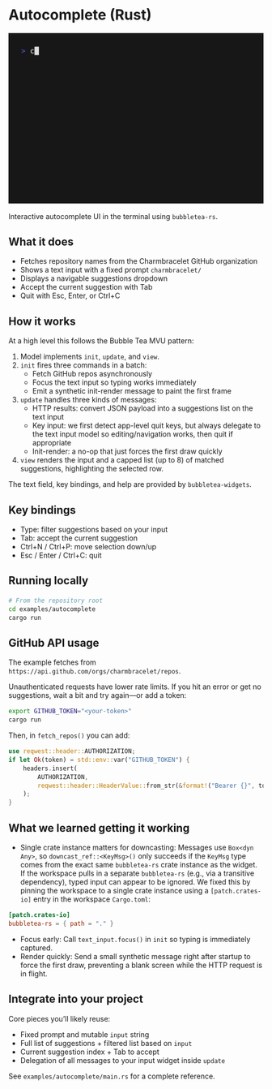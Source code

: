 # Autocomplete (Rust)

<img width="1200" src="./autocomplete.gif" />

Interactive autocomplete UI in the terminal using `bubbletea-rs`.

## What it does
- Fetches repository names from the Charmbracelet GitHub organization
- Shows a text input with a fixed prompt `charmbracelet/`
- Displays a navigable suggestions dropdown
- Accept the current suggestion with Tab
- Quit with Esc, Enter, or Ctrl+C

## How it works
At a high level this follows the Bubble Tea MVU pattern:

1) Model implements `init`, `update`, and `view`.
2) `init` fires three commands in a batch:
   - Fetch GitHub repos asynchronously
   - Focus the text input so typing works immediately
   - Emit a synthetic init-render message to paint the first frame
3) `update` handles three kinds of messages:
   - HTTP results: convert JSON payload into a suggestions list on the text input
   - Key input: we first detect app-level quit keys, but always delegate to the text input model so editing/navigation works, then quit if appropriate
   - Init-render: a no-op that just forces the first draw quickly
4) `view` renders the input and a capped list (up to 8) of matched suggestions, highlighting the selected row.

The text field, key bindings, and help are provided by `bubbletea-widgets`.

## Key bindings
- Type: filter suggestions based on your input
- Tab: accept the current suggestion
- Ctrl+N / Ctrl+P: move selection down/up
- Esc / Enter / Ctrl+C: quit

## Running locally

```bash
# From the repository root
cd examples/autocomplete
cargo run
```

## GitHub API usage
The example fetches from `https://api.github.com/orgs/charmbracelet/repos`.

Unauthenticated requests have lower rate limits. If you hit an error or get no suggestions, wait a bit and try again—or add a token:

```bash
export GITHUB_TOKEN="<your-token>"
cargo run
```

Then, in `fetch_repos()` you can add:

```rust
use reqwest::header::AUTHORIZATION;
if let Ok(token) = std::env::var("GITHUB_TOKEN") {
    headers.insert(
        AUTHORIZATION,
        reqwest::header::HeaderValue::from_str(&format!("Bearer {}", token)).unwrap(),
    );
}
```

## What we learned getting it working
- Single crate instance matters for downcasting: Messages use `Box<dyn Any>`, so `downcast_ref::<KeyMsg>()` only succeeds if the `KeyMsg` type comes from the exact same `bubbletea-rs` crate instance as the widget. If the workspace pulls in a separate `bubbletea-rs` (e.g., via a transitive dependency), typed input can appear to be ignored. We fixed this by pinning the workspace to a single crate instance using a `[patch.crates-io]` entry in the workspace `Cargo.toml`:

```toml
[patch.crates-io]
bubbletea-rs = { path = "." }
```

- Focus early: Call `text_input.focus()` in `init` so typing is immediately captured.
- Render quickly: Send a small synthetic message right after startup to force the first draw, preventing a blank screen while the HTTP request is in flight.

## Integrate into your project
Core pieces you’ll likely reuse:
- Fixed prompt and mutable `input` string
- Full list of suggestions + filtered list based on `input`
- Current suggestion index + Tab to accept
- Delegation of all messages to your input widget inside `update`

See `examples/autocomplete/main.rs` for a complete reference.
